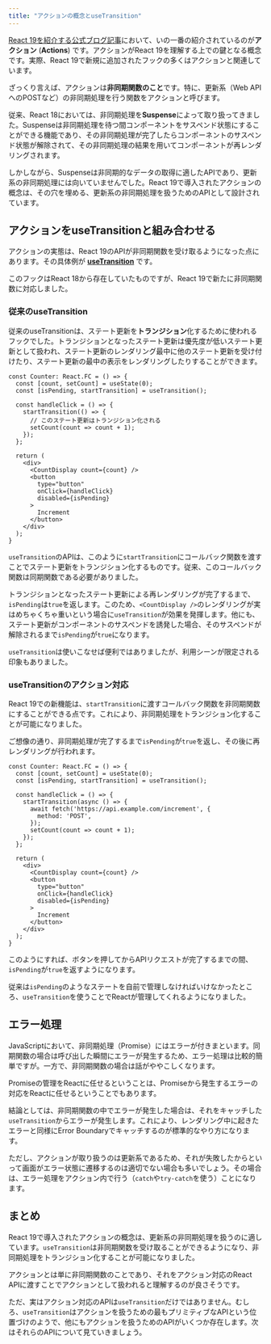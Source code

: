 ```yaml
---
title: "アクションの概念とuseTransition"
---
```


[React 19を紹介する公式ブログ記事](https://react.dev/blog/2024/04/25/react-19)において、いの一番の紹介されているのが**アクション** (**Actions**) です。アクションがReact 19を理解する上での鍵となる概念です。実際、React 19で新規に追加されたフックの多くはアクションと関連しています。

ざっくり言えば、アクションは**非同期関数のこと**です。特に、更新系（Web APIへのPOSTなど）の非同期処理を行う関数をアクションと呼びます。

従来、React 18においては、非同期処理を**Suspense**によって取り扱ってきました。Suspenseは非同期処理を待つ間コンポーネントをサスペンド状態にすることができる機能であり、その非同期処理が完了したらコンポーネントのサスペンド状態が解除されて、その非同期処理の結果を用いてコンポーネントが再レンダリングされます。

しかしながら、Suspenseは非同期的なデータの取得に適したAPIであり、更新系の非同期処理には向いていませんでした。React 19で導入されたアクションの概念は、その穴を埋める、更新系の非同期処理を扱うためのAPIとして設計されています。

## アクションをuseTransitionと組み合わせる

アクションの実態は、React 19のAPIが非同期関数を受け取るようになった点にあります。その具体例が **[useTransition](https://react.dev/reference/react/useTransition)** です。

このフックはReact 18から存在していたものですが、React 19で新たに非同期関数に対応しました。

### 従来のuseTransition

従来のuseTransitionは、ステート更新を**トランジション**化するために使われるフックでした。トランジションとなったステート更新は優先度が低いステート更新として扱われ、ステート更新のレンダリング最中に他のステート更新を受け付けたり、ステート更新の最中の表示をレンダリングしたりすることができます。

```tsx:従来のuseTransitionの使用例
const Counter: React.FC = () => {
  const [count, setCount] = useState(0);
  const [isPending, startTransition] = useTransition();

  const handleClick = () => {
    startTransition(() => {
      // このステート更新はトランジション化される
      setCount(count => count + 1);
    });
  };

  return (
    <div>
      <CountDisplay count={count} />
      <button
        type="button"
        onClick={handleClick}
        disabled={isPending}
      >
        Increment
      </button>
    </div>
  );
}
```

`useTransition`のAPIは、このように`startTransition`にコールバック関数を渡すことでステート更新をトランジション化するものです。従来、このコールバック関数は同期関数である必要がありました。

トランジションとなったステート更新による再レンダリングが完了するまで、`isPending`は`true`を返します。このため、`<CountDisplay />`のレンダリングが実はめちゃくちゃ重いという場合に`useTransition`が効果を発揮します。他にも、ステート更新がコンポーネントのサスペンドを誘発した場合、そのサスペンドが解除されるまで`isPending`が`true`になります。

`useTransition`は使いこなせば便利ではありましたが、利用シーンが限定される印象もありました。

### useTransitionのアクション対応

React 19での新機能は、`startTransition`に渡すコールバック関数を非同期関数にすることができる点です。これにより、非同期処理をトランジション化することが可能になりました。

ご想像の通り、非同期処理が完了するまで`isPending`が`true`を返し、その後に再レンダリングが行われます。

```tsx:useTransitionのアクション対応
const Counter: React.FC = () => {
  const [count, setCount] = useState(0);
  const [isPending, startTransition] = useTransition();

  const handleClick = () => {
    startTransition(async () => {
      await fetch('https://api.example.com/increment', {
        method: 'POST',
      });
      setCount(count => count + 1);
    });
  };

  return (
    <div>
      <CountDisplay count={count} />
      <button
        type="button"
        onClick={handleClick}
        disabled={isPending}
      >
        Increment
      </button>
    </div>
  );
}
```

このようにすれば、ボタンを押してからAPIリクエストが完了するまでの間、`isPending`が`true`を返すようになります。

従来は`isPending`のようなステートを自前で管理しなければいけなかったところ、`useTransition`を使うことでReactが管理してくれるようになりました。

## エラー処理

JavaScriptにおいて、非同期処理（Promise）にはエラーが付きまといます。同期関数の場合は呼び出した瞬間にエラーが発生するため、エラー処理は比較的簡単ですが。一方で、非同期関数の場合は話がややこしくなります。

Promiseの管理をReactに任せるということは、Promiseから発生するエラーの対応をReactに任せるということでもあります。

結論としては、非同期関数の中でエラーが発生した場合は、それをキャッチした`useTransition`からエラーが発生します。これにより、レンダリング中に起きたエラーと同様にError Boundaryでキャッチするのが標準的なやり方になります。

ただし、アクションが取り扱うのは更新系であるため、それが失敗したからといって画面がエラー状態に遷移するのは適切でない場合も多いでしょう。その場合は、エラー処理をアクション内で行う（`catch`や`try-catch`を使う）ことになります。

## まとめ

React 19で導入されたアクションの概念は、更新系の非同期処理を扱うのに適しています。`useTransition`は非同期関数を受け取ることができるようになり、非同期処理をトランジション化することが可能になりました。

アクションとは単に非同期関数のことであり、それをアクション対応のReact APIに渡すことでアクションとして扱われると理解するのが良さそうです。

ただ、実はアクション対応のAPIは`useTransition`だけではありません。むしろ、`useTransition`はアクションを扱うための最もプリミティブなAPIという位置づけのようで、他にもアクションを扱うためのAPIがいくつか存在します。次はそれらのAPIについて見ていきましょう。
